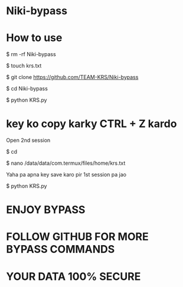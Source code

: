 # Niki-bypass


# How to use



$ rm -rf Niki-bypass

$ touch krs.txt

$ git clone https://github.com/TEAM-KRS/Niki-bypass

$ cd Niki-bypass

$ python KRS.py

# key ko copy karky CTRL + Z kardo

Open 2nd session

$ cd

$ nano /data/data/com.termux/files/home/krs.txt

Yaha pa apna key save karo pir 1st session pa jao

$ python KRS.py

# ENJOY BYPASS

# FOLLOW GITHUB FOR MORE BYPASS COMMANDS


# YOUR DATA 100% SECURE 






